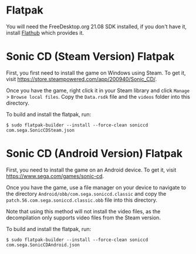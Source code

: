# Flatpak

You will need the FreeDesktop.org 21.08 SDK installed, if you don't have it,
install [Flathub](https://flathub.org/) which provides it.

# Sonic CD (Steam Version) Flatpak

First, you first need to install the game on Windows using Steam.
To get it, visit https://store.steampowered.com/app/200940/Sonic_CD/.

Once you have the game, right click it in your Steam library and click `Manage` > `Browse local files`. 
Copy the `Data.rsdk` file and the `videos` folder into this directory.

To build and install the flatpak, run:
```
$ sudo flatpak-builder --install --force-clean soniccd com.sega.SonicCDSteam.json
```

# Sonic CD (Android Version) Flatpak

First, you need to install the game on an Android device.
To get it, visit https://www.sega.com/games/sonic-cd.

Once you have the game, use a file manager on your device to navigate
to the directory `Android/obb/com.sega.soniccd.classic` and copy the
`patch.56.com.sega.soniccd.classic.obb` file into this directory.

Note that using this method will not install the video files, as the decompilation
only supports video files from the Steam version.

To build and install the flatpak, run:
```
$ sudo flatpak-builder --install --force-clean soniccd com.sega.SonicCDAndroid.json
```
